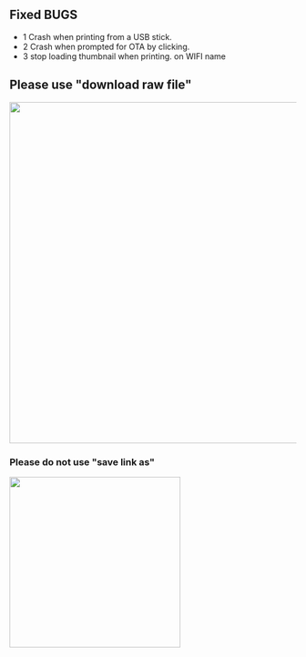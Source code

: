 ## Fixed BUGS
* 1 Crash when printing from a USB stick.
* 2 Crash when prompted for OTA by clicking. 
* 3 stop loading thumbnail when printing.
on WIFI name

## Please use "download raw file"

<img src=/img/how_to_download.gif width="600"/>

### Please do not use "save link as"

<img src=/img/dont_save_as.png width="300"/>